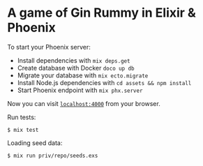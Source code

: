 # A game of Gin Rummy in Elixir & Phoenix

To start your Phoenix server:

  * Install dependencies with `mix deps.get`
  * Create database with Docker `doco up db`
  * Migrate your database with `mix ecto.migrate`
  * Install Node.js dependencies with `cd assets && npm install`
  * Start Phoenix endpoint with `mix phx.server`

Now you can visit [`localhost:4000`](http://localhost:4000) from your browser.


Run tests:

    $ mix test

Loading seed data:

    $ mix run priv/repo/seeds.exs
